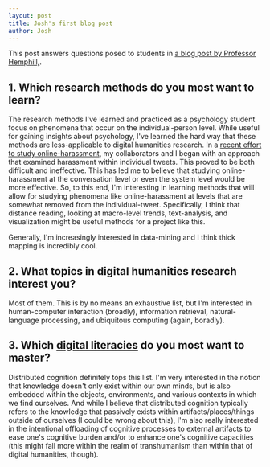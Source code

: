 ```yaml
---
layout: post
title: Josh's first blog post
author: Josh
---
```


This post answers questions posed to students in [a blog post by Professor Hemphill,](https://libbyh.github.io/methods-f16/first-things-first/).

## 1. Which research methods do you most want to learn?
The research methods I've learned and practiced as a psychology student focus on phenomena that occur on the individual-person level. While useful for gaining insights about psychology, I've learned the hard way that these methods are less-applicable to digital humanities research. In a [recent effort to study online-harassment](https://www.researchgate.net/publication/299346639_First_Steps_in_Quantifying_Toxicity_and_Verbal_Violence_on_Twitter), my collaborators and I began with an approach that examined harassment within individual tweets. This proved to be both difficult and ineffective. This has led me to believe that studying online-harassment at the conversation level or even the system level would be more effective. So, to this end, I'm interesting in learning methods that will allow for studying phenomena like online-harassment at levels that are somewhat removed from the individual-tweet. Specifically, I think that distance reading, looking at macro-level trends, text-analysis, and visualization might be useful methods for a project like this.

Generally, I'm increasingly interested in data-mining and I think thick mapping is incredibly cool.

## 2. What topics in digital humanities research interest you?
Most of them. This is by no means an exhaustive list, but I'm interested in human-computer interaction (broadly), information retrieval, natural-language processing, and ubiquitous computing (again, boradly).

## 3. Which [digital literacies](https://libbyh.github.io/research-methods-in-digital-humanities/#cultural-competencies) do you most want to master?
Distributed cognition definitely tops this list. I'm very interested in the notion that knowledge doesn't only exist within our own minds, but is also embedded within the objects, environments, and various contexts in which we find ourselves. And while I believe that distributed cognition typically refers to the knowledge that passively exists within artifacts/places/things outside of ourselves (I could be wrong about this), I'm also really interested in the intentional offloading of cognitive processes to external artifacts to ease one's cognitive burden and/or to enhance one's cognitive capacities (this might fall more within the realm of transhumanism than within that of digital humanities, though). 
